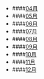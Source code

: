 - ####[04月](./04/04.md)
- ####[05月](./05/05.md)
- ####[06月](./06/06.md)
- ####[07月](./07/07.md)
- ####[08月](./08/08.md)
- ####[09月](./09/09.md)
- ####[10月](./10/10.md)
- ####[11月](./11/11.md)
- ####[12月](./12/12.md)
